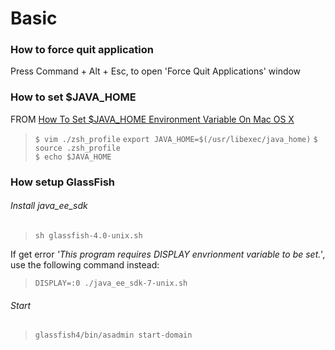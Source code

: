 # Basic
### How to force quit application
Press Command + Alt + Esc, to open 'Force Quit Applications' window

### How to set $JAVA_HOME
FROM [How To Set $JAVA_HOME Environment Variable On Mac OS X](http://www.mkyong.com/java/how-to-set-java_home-environment-variable-on-mac-os-x/)
> `$ vim ./zsh_profile`
> `export JAVA_HOME=$(/usr/libexec/java_home)`
> `$ source .zsh_profile`  
> `$ echo $JAVA_HOME`

### How setup GlassFish
###### Install java\_ee_sdk
> `sh glassfish-4.0-unix.sh`

If get error *'This program requires DISPLAY envrionment variable to be set.'*, use the following command instead:

> `DISPLAY=:0 ./java_ee_sdk-7-unix.sh`
###### Start
> `glassfish4/bin/asadmin start-domain`